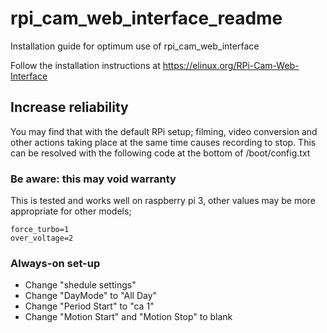 # rpi_cam_web_interface_readme
Installation guide for optimum use of rpi_cam_web_interface 

Follow the installation instructions at https://elinux.org/RPi-Cam-Web-Interface

## Increase reliability
You may find that with the default RPi setup; filming, video conversion and other actions taking place at the same time causes recording to stop. This can be resolved with the following code at the bottom of /boot/config.txt 

### Be aware: this may void warranty
This is tested and works well on raspberry pi 3, other values may be more appropriate for other models;
```
force_turbo=1
over_voltage=2
```

### Always-on set-up
- Change "shedule settings"
- Change "DayMode" to "All Day"
- Change "Period Start" to "ca 1"
- Change "Motion Start" and "Motion Stop" to blank
